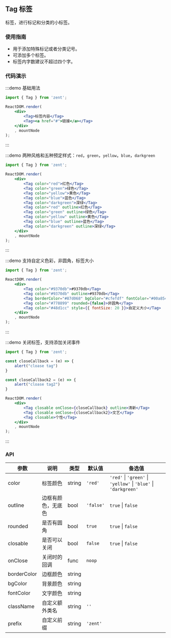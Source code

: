 ## Tag 标签

标签，进行标记和分类的小标签。

### 使用指南

-  用于添加特殊标记或者分类记号。
-  可添加多个标签。
-  标签内字数建议不超过四个字。

### 代码演示

:::demo 基础用法
```jsx
import { Tag } from 'zent';

ReactDOM.render(
	<div>
		<Tag>标签内容</Tag>
		<Tag><a href="#">链接</a></Tag>
	</div>
	, mountNode
);
```
:::

:::demo 两种风格和五种预定样式：`red`，`green`，`yellow`，`blue`，`darkgreen`
```jsx
import { Tag } from 'zent';

ReactDOM.render(
	<div>
		<Tag color="red">红色</Tag>
		<Tag color="green">绿色</Tag>
		<Tag color="yellow">黄色</Tag>
		<Tag color="blue">蓝色</Tag>
		<Tag color="darkgreen">深绿</Tag>
		<Tag color="red" outline>红色</Tag>
		<Tag color="green" outline>绿色</Tag>
		<Tag color="yellow" outline>黄色</Tag>
		<Tag color="blue" outline>蓝色</Tag>
		<Tag color="darkgreen" outline>深绿</Tag>
	</div>
	, mountNode
);
```
:::

:::demo 支持自定义色彩，非圆角，标签大小
```jsx
import { Tag } from 'zent';

ReactDOM.render(
	<div>
		<Tag color="#9370db">#9370db</Tag>
		<Tag color="#9370db" outline>#9370db</Tag>
		<Tag borderColor="#87d068" bgColor="#cfefdf" fontColor="#00a854">自定义色彩</Tag>
		<Tag color="#778899" rounded={false}>非圆角</Tag>
		<Tag color="#48d1cc" style={{ fontSize: 20 }}>自定义大小</Tag>
	</div>
	, mountNode
);
```
:::

:::demo 关闭标签，支持添加关闭事件
```jsx
import { Tag } from 'zent';

const closeCallback = (e) => {
	alert("cloase tag")
}

const closeCallback2 = (e) => {
	alert("cloase tag2")
}

ReactDOM.render(
	<div>
		<Tag closable onClose={closeCallback} outline>清新</Tag>
		<Tag closable onClose={closeCallback2}>文艺</Tag>
		<Tag closable>个性</Tag>
	</div>
	, mountNode
);
```
:::

### API

| 参数    |   说明          | 类型     | 默认值        | 备选值            |
| ------- | -------------  | ------  | -------------|----------------- |
| color   | 标签颜色        | string  | `'red'`      | `'red'` \| `'green'` \| `'yellow'` \| `'blue'` \| `'darkgreen'` |
| outline | 边框有颜色，无底色| bool    | `'false'`    |`true` \| `false`    |
| rounded | 是否有圆角 | bool | `true` | `true` \| `false` |
| closable| 是否可以关闭     | bool    | `false`      | `true` \| `false`   |
| onClose | 关闭时的回调     | func    | `noop`       |                  |
| borderColor | 边框颜色 | string | | |
| bgColor | 背景颜色 | string | | |
| fontColor | 文字颜色 | string | | |
| className| 自定义额外类名  | string   | `''`         |                  |
| prefix  | 自定义前缀      | string   | `'zent'`     |                  |

